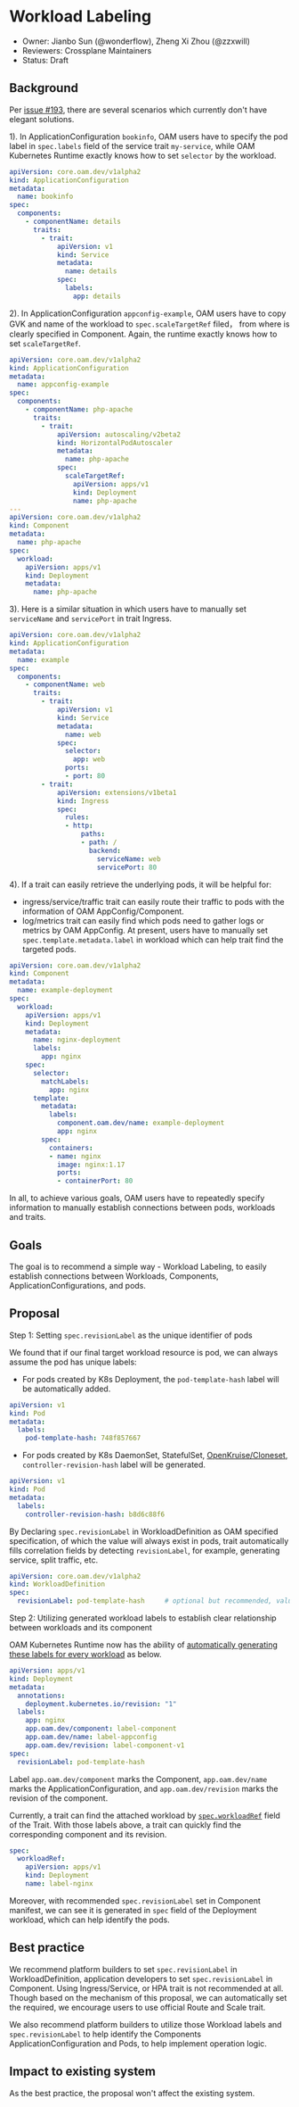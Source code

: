 # Workload Labeling

* Owner: Jianbo Sun (@wonderflow), Zheng Xi Zhou (@zzxwill)
* Reviewers: Crossplane Maintainers
* Status: Draft

## Background

Per [issue #193](https://github.com/crossplane/oam-kubernetes-runtime/issues/193), there are several scenarios which currently don't have elegant solutions.

1). In ApplicationConfiguration `bookinfo`, OAM users have to specify the pod label in `spec.labels` field of the service trait `my-service`, while OAM Kubernetes
Runtime exactly knows how to set `selector` by the workload. 

```yaml
apiVersion: core.oam.dev/v1alpha2
kind: ApplicationConfiguration
metadata:
  name: bookinfo
spec:
  components:
    - componentName: details
      traits:
        - trait:
            apiVersion: v1
            kind: Service
            metadata:
              name: details
            spec:
              labels:
                app: details
```

2). In ApplicationConfiguration `appconfig-example`, OAM users have to copy GVK and name of the workload to `spec.scaleTargetRef`
filed， from where is clearly specified in Component. Again, the runtime exactly knows how to set `scaleTargetRef`.

```yaml
apiVersion: core.oam.dev/v1alpha2
kind: ApplicationConfiguration
metadata:
  name: appconfig-example
spec:
  components:
    - componentName: php-apache
      traits:
        - trait:
            apiVersion: autoscaling/v2beta2
            kind: HorizontalPodAutoscaler
            metadata:
              name: php-apache
            spec:
              scaleTargetRef:
                apiVersion: apps/v1
                kind: Deployment
                name: php-apache
---
apiVersion: core.oam.dev/v1alpha2
kind: Component
metadata:
  name: php-apache
spec:
  workload:
    apiVersion: apps/v1
    kind: Deployment
    metadata:
      name: php-apache
```

3). Here is a similar situation in which users have to manually set `serviceName` and `servicePort` in trait Ingress.

```yaml
apiVersion: core.oam.dev/v1alpha2
kind: ApplicationConfiguration
metadata:
  name: example
spec:
  components:
    - componentName: web
      traits:
        - trait:
            apiVersion: v1
            kind: Service
            metadata:
              name: web
            spec:
              selector:
                app: web
              ports:
              - port: 80
        - trait:
            apiVersion: extensions/v1beta1
            kind: Ingress
            spec:
              rules:
              - http:
                  paths:
                  - path: /
                    backend:
                      serviceName: web
                      servicePort: 80
```

4). If a trait can easily retrieve the underlying pods, it will be helpful for:
- ingress/service/traffic trait can easily route their traffic to pods with the information of OAM AppConfig/Component.
- log/metrics trait can easily find which pods need to gather logs or metrics by OAM AppConfig.
At present, users have to manually set `spec.template.metadata.label` in workload which can help trait find the targeted
pods.

```yaml
apiVersion: core.oam.dev/v1alpha2
kind: Component
metadata:
  name: example-deployment
spec:
  workload:
    apiVersion: apps/v1
    kind: Deployment
    metadata:
      name: nginx-deployment
      labels:
        app: nginx
    spec:
      selector:
        matchLabels:
          app: nginx
      template:
        metadata:
          labels:
            component.oam.dev/name: example-deployment
            app: nginx
        spec:
          containers:
          - name: nginx
            image: nginx:1.17
            ports:
            - containerPort: 80
```

In all, to achieve various goals, OAM users have to repeatedly specify information to manually establish connections
between pods, workloads and traits.

## Goals

The goal is to recommend a simple way - Workload Labeling, to easily establish connections between Workloads, Components, ApplicationConfigurations,
and pods.

## Proposal

Step 1: Setting `spec.revisionLabel` as the unique identifier of pods

We found that if our final target workload resource is pod, we can always assume the pod has unique labels:

- For pods created by K8s Deployment, the `pod-template-hash` label will be automatically added.

```yaml
apiVersion: v1
kind: Pod
metadata:
  labels:
    pod-template-hash: 748f857667
```

- For pods created by K8s DaemonSet, StatefulSet, [OpenKruise/Cloneset](https://openkruise.io/en-us/docs/cloneset.html), `controller-revision-hash` label will be generated.
```yaml
apiVersion: v1
kind: Pod
metadata:
  labels:
    controller-revision-hash: b8d6c88f6
```

By Declaring `spec.revisionLabel` in WorkloadDefinition as OAM specified specification, of which the value will always exist
in pods, trait automatically fills correlation fields by detecting `revisionLabel`, for example, generating service, split traffic, etc.

```yaml
apiVersion: core.oam.dev/v1alpha2
kind: WorkloadDefinition
spec:
  revisionLabel: pod-template-hash     # optional but recommended, values in [pod-template-hash, controller-revision-hash]
```

Step 2: Utilizing generated workload labels to establish clear relationship between workloads and its component

OAM Kubernetes Runtime now has the ability of [automatically generating these labels for every workload](https://github.com/crossplane/oam-kubernetes-runtime/pull/189) as below.

```yaml
apiVersion: apps/v1
kind: Deployment
metadata:
  annotations:
    deployment.kubernetes.io/revision: "1"
  labels:
    app: nginx
    app.oam.dev/component: label-component
    app.oam.dev/name: label-appconfig
    app.oam.dev/revision: label-component-v1
spec:
  revisionLabel: pod-template-hash
```

Label `app.oam.dev/component` marks the Component, `app.oam.dev/name` marks the ApplicationConfiguration, and `app.oam.dev/revision`
marks the revision of the component.

Currently, a trait can find the attached workload by [`spec.workloadRef`](./one-pager-trait-scope-workload-interaction-mechanism.md) field of the Trait. With those labels above, a
trait can quickly find the corresponding component and its revision.

```yaml
spec:
  workloadRef:
    apiVersion: apps/v1
    kind: Deployment
    name: label-nginx
```

Moreover, with recommended `spec.revisionLabel` set in Component manifest, we can see it is generated in `spec` field of
the Deployment workload, which can help identify the pods.

## Best practice

We recommend platform builders to set `spec.revisionLabel` in WorkloadDefinition, application developers to set
`spec.revisionLabel` in Component. Using Ingress/Service, or HPA trait is not recommended at all. Though based on the mechanism
of this proposal, we can automatically set the required, we encourage users to use official Route and Scale trait.

We also recommend platform builders to utilize those Workload labels and `spec.revisionLabel` to help identify the Components
ApplicationConfiguration and Pods, to help implement operation logic.

## Impact to existing system

As the best practice, the proposal won't affect the existing system.
